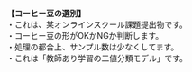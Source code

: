 <b>【コーヒー豆の選別】</b><br>
・これは、某オンラインスクール課題提出物です。<br>
・コーヒー豆の形がOKかNGか判断します。<br>
・処理の都合上、サンプル数は少なくしてます。<br>
・これは「教師あり学習の二値分類モデル」です。
